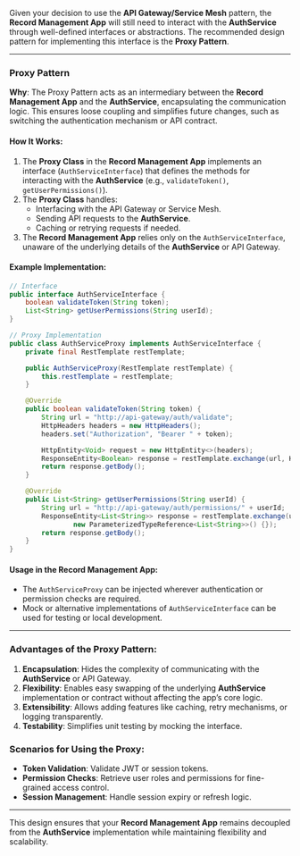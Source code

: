 Given your decision to use the **API Gateway/Service Mesh** pattern, the **Record Management App** will still need to interact with the **AuthService** through well-defined interfaces or abstractions. The recommended design pattern for implementing this interface is the **Proxy Pattern**.

---

### **Proxy Pattern**
**Why**: The Proxy Pattern acts as an intermediary between the **Record Management App** and the **AuthService**, encapsulating the communication logic. This ensures loose coupling and simplifies future changes, such as switching the authentication mechanism or API contract.

#### How It Works:
1. The **Proxy Class** in the **Record Management App** implements an interface (`AuthServiceInterface`) that defines the methods for interacting with the **AuthService** (e.g., `validateToken()`, `getUserPermissions()`).
2. The **Proxy Class** handles:
   - Interfacing with the API Gateway or Service Mesh.
   - Sending API requests to the **AuthService**.
   - Caching or retrying requests if needed.
3. The **Record Management App** relies only on the `AuthServiceInterface`, unaware of the underlying details of the **AuthService** or API Gateway.

#### Example Implementation:
```java
// Interface
public interface AuthServiceInterface {
    boolean validateToken(String token);
    List<String> getUserPermissions(String userId);
}

// Proxy Implementation
public class AuthServiceProxy implements AuthServiceInterface {
    private final RestTemplate restTemplate;

    public AuthServiceProxy(RestTemplate restTemplate) {
        this.restTemplate = restTemplate;
    }

    @Override
    public boolean validateToken(String token) {
        String url = "http://api-gateway/auth/validate";
        HttpHeaders headers = new HttpHeaders();
        headers.set("Authorization", "Bearer " + token);

        HttpEntity<Void> request = new HttpEntity<>(headers);
        ResponseEntity<Boolean> response = restTemplate.exchange(url, HttpMethod.POST, request, Boolean.class);
        return response.getBody();
    }

    @Override
    public List<String> getUserPermissions(String userId) {
        String url = "http://api-gateway/auth/permissions/" + userId;
        ResponseEntity<List<String>> response = restTemplate.exchange(url, HttpMethod.GET, null,
                new ParameterizedTypeReference<List<String>>() {});
        return response.getBody();
    }
}
```

#### Usage in the Record Management App:
- The `AuthServiceProxy` can be injected wherever authentication or permission checks are required.
- Mock or alternative implementations of `AuthServiceInterface` can be used for testing or local development.

---

### **Advantages of the Proxy Pattern**:
1. **Encapsulation**: Hides the complexity of communicating with the **AuthService** or API Gateway.
2. **Flexibility**: Enables easy swapping of the underlying **AuthService** implementation or contract without affecting the app’s core logic.
3. **Extensibility**: Allows adding features like caching, retry mechanisms, or logging transparently.
4. **Testability**: Simplifies unit testing by mocking the interface.

### **Scenarios for Using the Proxy**:
- **Token Validation**: Validate JWT or session tokens.
- **Permission Checks**: Retrieve user roles and permissions for fine-grained access control.
- **Session Management**: Handle session expiry or refresh logic.

---

This design ensures that your **Record Management App** remains decoupled from the **AuthService** implementation while maintaining flexibility and scalability.